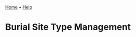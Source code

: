[Home](https://cityssm.github.io/sunrise-cms/)
•
[Help](https://cityssm.github.io/sunrise-cms/docs/)

# Burial Site Type Management
